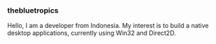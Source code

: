 ### thebluetropics
Hello, I am a developer from Indonesia. My interest is to build a native desktop applications, currently using Win32 and Direct2D.
